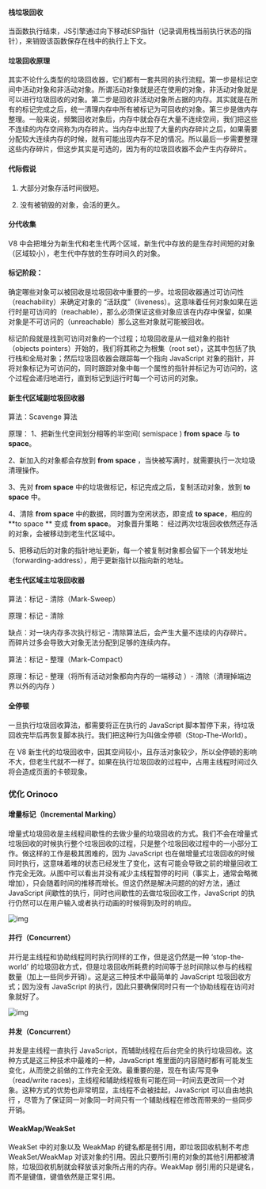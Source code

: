 #### 栈垃圾回收 

当函数执行结束，JS引擎通过向下移动ESP指针（记录调用栈当前执行状态的指针），来销毁该函数保存在栈中的执行上下文。

#### 垃圾回收原理

其实不论什么类型的垃圾回收器，它们都有一套共同的执行流程。第一步是标记空间中活动对象和非活动对象。所谓活动对象就是还在使用的对象，非活动对象就是可以进行垃圾回收的对象。第二步是回收非活动对象所占据的内存。其实就是在所有的标记完成之后，统一清理内存中所有被标记为可回收的对象。第三步是做内存整理。一般来说，频繁回收对象后，内存中就会存在大量不连续空间，我们把这些不连续的内存空间称为内存碎片。当内存中出现了大量的内存碎片之后，如果需要分配较大连续内存的时候，就有可能出现内存不足的情况。所以最后一步需要整理这些内存碎片，但这步其实是可选的，因为有的垃圾回收器不会产生内存碎片。

#### 代际假说

1. 大部分对象存活时间很短。

2. 没有被销毁的对象，会活的更久。

#### 分代收集

V8 中会把堆分为新生代和老生代两个区域，新生代中存放的是生存时间短的对象（区域较小），老生代中存放的生存时间久的对象。 

#### 标记阶段：

确定哪些对象可以被回收是垃圾回收中重要的一步。垃圾回收器通过可访问性（reachability）来确定对象的 “活跃度”（liveness）。这意味着任何对象如果在运行时是可访问的（reachable），那么必须保证这些对象应该在内存中保留，如果对象是不可访问的（unreachable）那么这些对象就可能被回收。

标记阶段就是找到可访问对象的一个过程；垃圾回收是从一组对象的指针（objects pointers）开始的，我们将其称之为根集（root set），这其中包括了执行栈和全局对象；然后垃圾回收器会跟踪每一个指向 JavaScript 对象的指针，并将对象标记为可访问的，同时跟踪对象中每一个属性的指针并标记为可访问的，这个过程会递归地进行，直到标记到运行时每一个可访问的对象。

#### 新生代区域副垃圾回收器

算法：Scavenge 算法 

原理： 1、把新生代空间划分相等的半空间( semispace ) **from space** 与 **to space**。

2、新加入的对象都会存放到 **from space** ，当快被写满时，就需要执行一次垃圾清理操作。 

3、先对 **from space** 中的垃圾做标记，标记完成之后，复制活动对象，放到 **to space** 中。

4、清除 **from space** 中的数据，同时置为空闲状态，即变成 **to space**，相应的 **to space ** 变成 **from space**。 对象晋升策略： 经过两次垃圾回收依然还存活的对象，会被移动到老生代区域中。 

5、把移动后的对象的指针地址更新，每一个被复制对象都会留下一个转发地址（forwarding-address），用于更新指针以指向新的地址。

#### 老生代区域主垃圾回收器

算法：标记 - 清除（Mark-Sweep）

原理：标记 - 清除

缺点：对一块内存多次执行标记 - 清除算法后，会产生大量不连续的内存碎片。而碎片过多会导致大对象无法分配到足够的连续内存。 

算法：标记 - 整理（Mark-Compact）

原理：标记 - 整理（将所有活动对象都向内存的一端移动 ）- 清除（清理掉端边界以外的内存 ）

#### 全停顿

一旦执行垃圾回收算法，都需要将正在执行的 JavaScript 脚本暂停下来，待垃圾回收完毕后再恢复脚本执行。我们把这种行为叫做全停顿（Stop-The-World）。

在 V8 新生代的垃圾回收中，因其空间较小，且存活对象较少，所以全停顿的影响不大，但老生代就不一样了。如果在执行垃圾回收的过程中，占用主线程时间过久将会造成页面的卡顿现象。

### 优化 Orinoco

#### 增量标记（Incremental Marking）

增量式垃圾回收是主线程间歇性的去做少量的垃圾回收的方式。我们不会在增量式垃圾回收的时候执行整个垃圾回收的过程，只是整个垃圾回收过程中的一小部分工作。做这样的工作是极其困难的，因为 JavaScript 也在做增量式垃圾回收的时候同时执行，这意味着堆的状态已经发生了变化，这有可能会导致之前的增量回收工作完全无效。从图中可以看出并没有减少主线程暂停的时间（事实上，通常会略微增加），只会随着时间的推移而增长。但这仍然是解决问题的的好方法，通过 JavaScript 间歇性的执行，同时也间歇性的去做垃圾回收工作，JavaScript 的执行仍然可以在用户输入或者执行动画的时候得到及时的响应。

![img](https://v8.js.cn/_img/trash-talk/06.svg)

#### 并行（Concurrent）

并行是主线程和协助线程同时执行同样的工作，但是这仍然是一种 ‘stop-the-world’ 的垃圾回收方式，但是垃圾回收所耗费的时间等于总时间除以参与的线程数量（加上一些同步开销）。这是这三种技术中最简单的 JavaScript 垃圾回收方式；因为没有 JavaScript 的执行，因此只要确保同时只有一个协助线程在访问对象就好了。

![img](https://v8.js.cn/_img/trash-talk/05.svg)

#### 并发（Concurrent）

并发是主线程一直执行 JavaScript，而辅助线程在后台完全的执行垃圾回收。这种方式是这三种技术中最难的一种，JavaScript 堆里面的内容随时都有可能发生变化，从而使之前做的工作完全无效。最重要的是，现在有读/写竞争（read/write races)，主线程和辅助线程极有可能在同一时间去更改同一个对象。这种方式的优势也非常明显，主线程不会被挂起，JavaScript 可以自由地执行 ，尽管为了保证同一对象同一时间只有一个辅助线程在修改而带来的一些同步开销。



#### WeakMap/WeakSet

WeakSet 中的对象以及 WeakMap 的键名都是弱引用，即垃圾回收机制不考虑 WeakSet/WeakMap 对该对象的引用。因此只要所引用的对象的其他引用都被清除，垃圾回收机制就会释放该对象所占用的内存。WeakMap 弱引用的只是键名，而不是键值，键值依然是正常引用。
